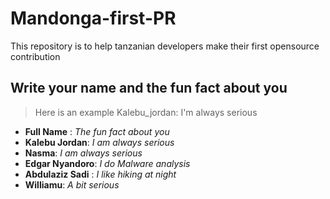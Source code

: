 # Mandonga-first-PR

This repository is to help tanzanian developers make their first opensource contribution 

## Write your name and the fun fact about you 

> Here is an example Kalebu_jordan: I'm always serious 


- **Full Name** : *The fun fact about you*
- **Kalebu Jordan**: *I am always serious* 
- **Nasma**: *I am always serious*
- **Edgar Nyandoro**: *I do Malware analysis* 
- **Abdulaziz Sadi** : *I like hiking at night*
- **Williamu**: *A bit serious*

